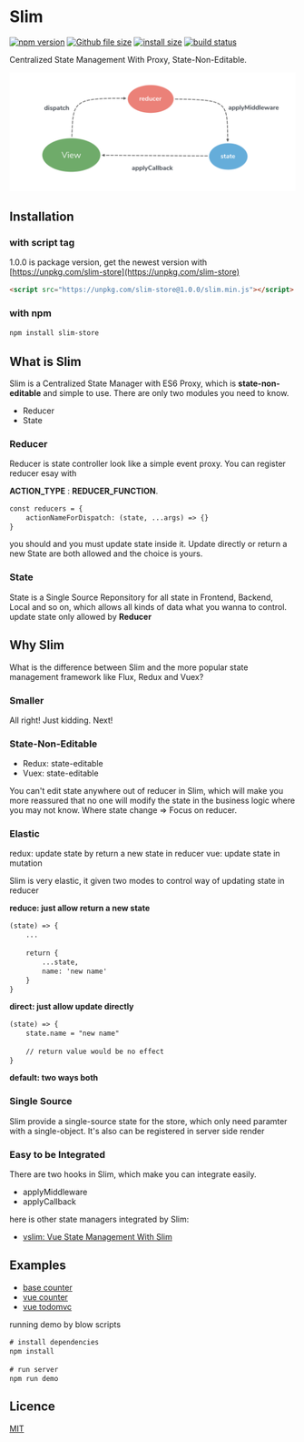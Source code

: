 # Slim

[![npm version](https://img.shields.io/npm/v/slim-store.svg)](https://www.npmjs.org/package/slim-store)
[![Github file size](https://github.com/victor0210/slim/blob/master/dist/release/slim/slim.min.js.svg)](https://github.com/victor0210/slim/blob/master/dist/release/slim/slim.min.js)
[![install size](https://packagephobia.now.sh/badge?p=slim-store)](https://packagephobia.now.sh/result?p=slim-store)
[![build status](https://travis-ci.org/victor2010/slim.svg?branch=master)](https://travis-ci.org/victor2010/slim)

Centralized State Management With Proxy, State-Non-Editable.

<img src="./starter/flow.png">

## Installation

### with script tag
1.0.0 is package version, get the newest version with [https://unpkg.com/slim-store](https://unpkg.com/slim-store)

```html
<script src="https://unpkg.com/slim-store@1.0.0/slim.min.js"></script>
```

### with npm
```bash
npm install slim-store
```

## What is Slim
Slim is a Centralized State Manager with ES6 Proxy, which is **state-non-editable** and simple to use. There are only two modules you need to know.

* Reducer
* State

### Reducer
Reducer is state controller look like a simple event proxy. You can register reducer esay with

**ACTION\_TYPE** : **REDUCER\_FUNCTION**.

```
const reducers = {
	actionNameForDispatch: (state, ...args) => {}
}
```

you should and you must update state inside it. Update directly or return a new State are both allowed and the choice is yours.

### State
State is a Single Source Reponsitory for all state in Frontend, Backend, Local and so on, which allows all kinds of data what you wanna to control. update state only allowed by **Reducer**

## Why Slim

What is the difference between Slim and the more popular state management framework like Flux, Redux and Vuex?

### Smaller
All right! Just kidding. Next!

### State-Non-Editable

* Redux: state-editable
* Vuex: state-editable


You can't edit state anywhere out of reducer in Slim, which will make you more reassured that no one will modify the state in the business logic where you may not know. Where state change => Focus on reducer.

### Elastic
redux: update state by return a new state in reducer
vue: update state in mutation

Slim is very elastic, it given two modes to control way of updating state in reducer

**reduce: just allow return a new state**

```
(state) => {
	...

	return {
		...state,
		name: 'new name'
	}
}
```

**direct: just allow update directly**

```
(state) => {
	state.name = "new name"

	// return value would be no effect
}
```

**default: two ways both**

### Single Source
Slim provide a single-source state for the store, which only need paramter with a single-object. It's also can be registered in server side render

### Easy to be Integrated
There are two hooks in Slim, which make you can integrate easily.

* applyMiddleware
* applyCallback

here is other state managers integrated by Slim:

* [vslim: Vue State Management With Slim]()

## Examples

* [base counter](./tree/master/example/base)
* [vue counter](./tree/master/example/counter)
* [vue todomvc](./tree/master/example/todomvc)

running demo by blow scripts

```
# install dependencies
npm install

# run server
npm run demo
```

## Licence

[MIT](https://opensource.org/licenses/MIT)
